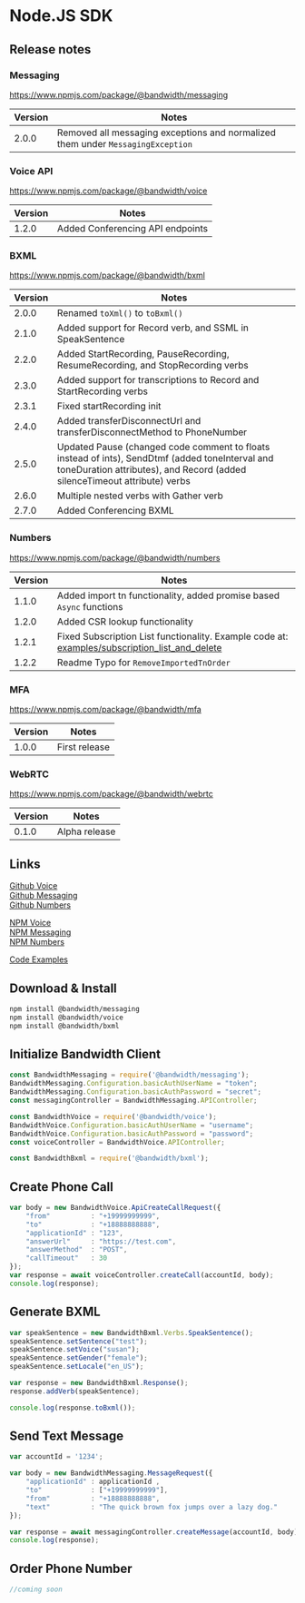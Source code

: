 # Node.JS SDK

## Release notes

### Messaging

https://www.npmjs.com/package/@bandwidth/messaging

| Version | Notes |
|--|--|
| 2.0.0 | Removed all messaging exceptions and normalized them under `MessagingException` |

### Voice API

https://www.npmjs.com/package/@bandwidth/voice

| Version | Notes |
|--|--|
| 1.2.0 | Added Conferencing API endpoints |

### BXML

https://www.npmjs.com/package/@bandwidth/bxml

| Version | Notes |
|--|--|
| 2.0.0 | Renamed `toXml()` to `toBxml()` |
| 2.1.0 | Added support for Record verb, and SSML in SpeakSentence |
| 2.2.0 | Added StartRecording, PauseRecording, ResumeRecording, and StopRecording verbs |
| 2.3.0 | Added support for transcriptions to Record and StartRecording verbs |
| 2.3.1 | Fixed startRecording init |
| 2.4.0 | Added transferDisconnectUrl and transferDisconnectMethod to PhoneNumber |
| 2.5.0 | Updated Pause (changed code comment to floats instead of ints), SendDtmf (added toneInterval and toneDuration attributes), and Record (added silenceTimeout attribute) verbs |
| 2.6.0 | Multiple nested verbs with Gather verb |
| 2.7.0 | Added Conferencing BXML |


### Numbers

https://www.npmjs.com/package/@bandwidth/numbers

| Version | Notes |
|--|--|
| 1.1.0   | Added import tn functionality, added promise based `Async` functions                                                                      |
| 1.2.0   | Added CSR lookup functionality                                                                                                            |
| 1.2.1   | Fixed Subscription List functionality. Example code at: [examples/subscription_list_and_delete](examples/subscription_list_and_delete.js) |
| 1.2.2   | Readme Typo for `RemoveImportedTnOrder`                                                                                                   |

### MFA

https://www.npmjs.com/package/@bandwidth/mfa

| Version | Notes |
|--|--|
| 1.0.0 | First release |

### WebRTC

https://www.npmjs.com/package/@bandwidth/webrtc

| Version | Notes |
|--|--|
| 0.1.0 | Alpha release |

## Links 

[Github Voice](https://github.com/Bandwidth/node-voice)
<br/>
[Github Messaging](https://github.com/Bandwidth/node-messaging)
<br/>
[Github Numbers](https://github.com/Bandwidth/node-numbers)

[NPM Voice](https://www.npmjs.com/package/@bandwidth/voice)
<br/>
[NPM Messaging](https://www.npmjs.com/package/@bandwidth/messaging)
<br/>
[NPM Numbers](https://www.npmjs.com/package/@bandwidth/numbers)

[Code Examples](https://github.com/Bandwidth/examples/tree/master/nodejs)

## Download & Install

```bash
npm install @bandwidth/messaging
npm install @bandwidth/voice
npm install @bandwidth/bxml
```

## Initialize Bandwidth Client

```js
const BandwidthMessaging = require('@bandwidth/messaging');
BandwidthMessaging.Configuration.basicAuthUserName = "token";
BandwidthMessaging.Configuration.basicAuthPassword = "secret";
const messagingController = BandwidthMessaging.APIController;

const BandwidthVoice = require('@bandwidth/voice');
BandwidthVoice.Configuration.basicAuthUserName = "username";
BandwidthVoice.Configuration.basicAuthPassword = "password";
const voiceController = BandwidthVoice.APIController;

const BandwidthBxml = require('@bandwidth/bxml');
```

## Create Phone Call

```js
var body = new BandwidthVoice.ApiCreateCallRequest({
    "from"          : "+19999999999",
    "to"            : "+18888888888",
    "applicationId" : "123",
    "answerUrl"     : "https://test.com",
    "answerMethod"  : "POST",
    "callTimeout"   : 30
});
var response = await voiceController.createCall(accountId, body);
console.log(response);
```

## Generate BXML

```js
var speakSentence = new BandwidthBxml.Verbs.SpeakSentence();
speakSentence.setSentence("test");
speakSentence.setVoice("susan");
speakSentence.setGender("female");
speakSentence.setLocale("en_US");

var response = new BandwidthBxml.Response();
response.addVerb(speakSentence);

console.log(response.toBxml());
```

## Send Text Message

```js
var accountId = '1234';

var body = new BandwidthMessaging.MessageRequest({
    "applicationId" : applicationId ,
    "to"            : ["+19999999999"],
    "from"          : "+18888888888",
    "text"          : "The quick brown fox jumps over a lazy dog."
});

var response = await messagingController.createMessage(accountId, body);
console.log(response);
```

## Order Phone Number

```js
//coming soon
```
